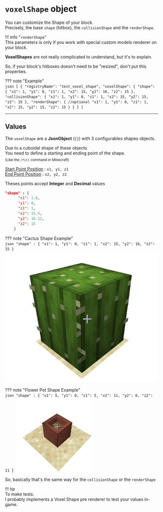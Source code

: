 # `voxelShape` object

You can customize the Shape of your block.  
Precisely, the base `shape` (hitbox), the `collisionShape` and the `renderShape`.  
 
!!! info "`renderShape`"  
    This parameters is only if you work with special custom models renderer on your block.
    
**VoxelShapes** are not really complicated to understand, but it's to explain.

So, if your block's hitboxes doesn't need to be "resized", don't put this properties.

??? note "Example"  
    ```json
    [
      {
        "registryName": "test_voxel_shape",
        "voxelShape": {
          "shape": {
            "x1": 1,
            "y1": 0,
            "z1": 1,
            "x2": 15,
            "y2": 16,
            "z2": 15
          },
          "collisionShape": {
            "x1": 1,
            "y1": 0,
            "z1": 1,
            "x2": 15,
            "y2": 15,
            "z2": 15
          },
          "renderShape": { //optional
            "x1": 1,
            "y1": 0,
            "z1": 1,
            "x2": 15,
            "y2": 15,
            "z2": 15
          }
        }
      }
    ]
    ```
    
___

## Values

The `voxelShape` are a **JsonObject** (`{}`) with 3 configurables shapes objects.

Due to a cuboidal shape of these objects  
You need to define a starting and ending point of the shape.  
<sub>(Like the `/fill` command in Minecraft)</sub>

<u>Start Point Position</u> : `x1, y1, z1`  
<u>End Point Position</u> : `x2, y2, z2`  

Theses points accept **Integer** and **Decimal** values

```json
"shape" : {
      "x1": 1.0,
      "y1": 0,
      "z1": 1,
      "x2": 15.5,
      "y2": 16.12,
      "z2": 15
    }
```

??? note "Cactus Shape Example"  
    ```json
    "shape" : {
      "x1": 1,
      "y1": 0,
      "z1": 1,
      "x2": 15,
      "y2": 16,
      "z2": 15
    }
    ```
    ![Cactus Voxel](../../images/cactus-voxel.png)
    
??? note "Flower Pot Shape Example"  
    ```json
    "shape" : {
      "x1": 5,
      "y1": 0,
      "z1": 5,
      "x2": 11,
      "y2": 6,
      "z2": 11
    }
    ```
    ![Flower Pot Voxel](../../images/flower-pot-voxel.png)
    
So, basically that's the same way for the `collisionShape` or the `renderShape`

!!! tip  
    To make tests.  
    I probably implements a Voxel Shape pre renderer to test your values in-game.
    
